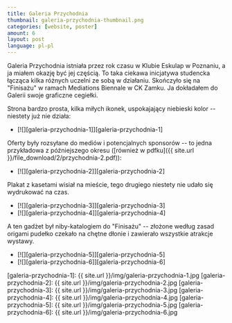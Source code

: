 ```yaml
---
title: Galeria Przychodnia
thumbnail: galeria-przychodnia-thumbnail.png
categories: [website, poster]
amount: 6
layout: post
language: pl-pl
---
```


Galeria Przychodnia istniała przez rok czasu w Klubie Eskulap w Poznaniu, a ja miałem okazję być jej częścią. To taka ciekawa inicjatywa studencka łącząca kilka różnych uczelni ze sobą w działaniu. Skończyło się na "Finisażu" w ramach Mediations Biennale w CK Zamku. Ja dokładałem do Galerii swoje graficzne cegiełki.

Strona bardzo prosta, kilka miłych ikonek, uspokajający niebieski kolor -- niestety już nie działa:

* [![][galeria-przychodnia-1]][galeria-przychodnia-1]

Oferty były rozsyłane do mediów i potencjalnych sponsorów -- to jedna przykładowa z późniejszego okresu ([również w pdfku]({{ site.url }}/file_download/2/przychodnia-2.pdf)):

* [![][galeria-przychodnia-2]][galeria-przychodnia-2]

Plakat z kasetami wisiał na mieście, tego drugiego niestety nie udało się wydrukować na czas.

* [![][galeria-przychodnia-3]][galeria-przychodnia-3]
* [![][galeria-przychodnia-4]][galeria-przychodnia-4]

A ten gadżet był niby-katalogiem do "Finisażu" -- złożone według zasad origami pudełko czekało na chętne dłonie i zawierało wszystkie atrakcje wystawy.

* [![][galeria-przychodnia-5]][galeria-przychodnia-5]
* [![][galeria-przychodnia-6]][galeria-przychodnia-6]

[galeria-przychodnia-1]: {{ site.url }}/img/galeria-przychodnia-1.jpg
[galeria-przychodnia-2]: {{ site.url }}/img/galeria-przychodnia-2.jpg
[galeria-przychodnia-3]: {{ site.url }}/img/galeria-przychodnia-3.jpg
[galeria-przychodnia-4]: {{ site.url }}/img/galeria-przychodnia-4.jpg
[galeria-przychodnia-5]: {{ site.url }}/img/galeria-przychodnia-5.jpg
[galeria-przychodnia-6]: {{ site.url }}/img/galeria-przychodnia-6.jpg